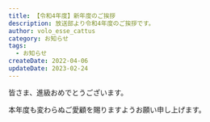 ```yaml
---
title: 【令和4年度】新年度のご挨拶
description: 放送部より令和4年度のご挨拶です。
author: volo_esse_cattus
category: お知らせ
tags:
  - お知らせ
createDate: 2022-04-06
updateDate: 2023-02-24
---
```


皆さま、進級おめでとうございます。

本年度も変わらぬご愛顧を賜りますようお願い申し上げます。
